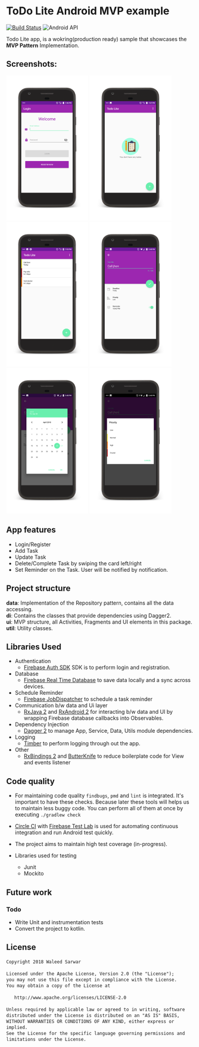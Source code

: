# ToDo Lite Android MVP example
[![Build Status](https://circleci.com/gh/waleedsarwar86/todo-mvp.svg?style=shield)](https://circleci.com/gh/waleedsarwar86/todo-mvp)
![Android API](https://img.shields.io/badge/API-21%2B-blue.svg?style=flat&label=API&maxAge=300)


Todo Lite app, is a wokring(production ready) sample that showcases the **MVP Pattern** Implementation.

## Screenshots:
<p float="left">
<img src="screenshots/1-login.png" width="220"/>
<img src="screenshots/2-home_empty.png" width="220"/>
<img src="screenshots/3-home_tasks.png" width="220"/>
<img src="screenshots/4-add_edit_task.png" width="220"/>
<img src="screenshots/5-add_edit_task_deadline.png" width="220"/>
<img src="screenshots/6-add_edit_task_priority.png" width="220"/>


</p>

## App features

- Login/Register 
- Add Task
- Update Task
- Delete/Complete Task by swiping the card left/right
- Set Reminder on the Task. User will be notified by notification.

## Project structure

**data**: Implementation of the Repository pattern, contains all the data accessing.<br/>
**di**: Contains the classes that provide dependencies using Dagger2.<br />
**ui**: MVP structure, all Activities, Fragments and UI elements in this package.<br />
**util**: Utility classes.<br />

## Libraries Used
* Authentication
    * [Firebase Auth SDK](https://firebase.google.com/docs/auth/) SDK is to perform login and registration.
* Database
    * [Firebase Real Time Database](https://firebase.google.com/docs/database/) to save data locally and a sync across devices.
* Schedule Reminder   
    * [Firebase JobDispatcher](https://github.com/firebase/firebase-jobdispatcher-android) to schedule a task reminder
* Communication b/w data and Ui layer
    * [RxJava 2](https://github.com/ReactiveX/RxJava) and [RxAndroid 2](https://github.com/ReactiveX/RxAndroid) for interacting b/w data and UI by wrapping Firebase database callbacks into Observables.
* Dependency Injection    
    * [Dagger 2](https://github.com/google/dagger) to manage App, Service, Data, Utils module dependencies.
* Logging   
    * [Timber](https://github.com/JakeWharton/timber) to perform logging through out the app.
* Other   
    * [RxBindings 2](https://github.com/JakeWharton/RxBinding) and [ButterKnife](https://github.com/JakeWharton/butterknife) to reduce boilerplate code for View and events listener


## Code quality 
  
  * For maintaining code quality `findbugs`, `pmd` and `lint` is integrated. It's important to have these checks. Because later these tools will helps us to maintain less buggy code. You can perform all of them at once by executing `./gradlew check`
  * [Circle CI](https://travis-ci.org/) with [Firebase Test Lab](https://firebase.google.com/docs/test-lab/) is used for automating continuous integration and run Android test quickly.
  * The project aims to maintain high test coverage (in-progress).
  * Libraries used for testing
  
    * Junit
    * Mockito
  
## Future work

### Todo
- Write Unit and instrumentation tests
- Convert the project to kotlin.


## License

    Copyright 2018 Waleed Sarwar

    Licensed under the Apache License, Version 2.0 (the "License");
    you may not use this file except in compliance with the License.
    You may obtain a copy of the License at

       http://www.apache.org/licenses/LICENSE-2.0

    Unless required by applicable law or agreed to in writing, software
    distributed under the License is distributed on an "AS IS" BASIS,
    WITHOUT WARRANTIES OR CONDITIONS OF ANY KIND, either express or implied.
    See the License for the specific language governing permissions and
    limitations under the License.


